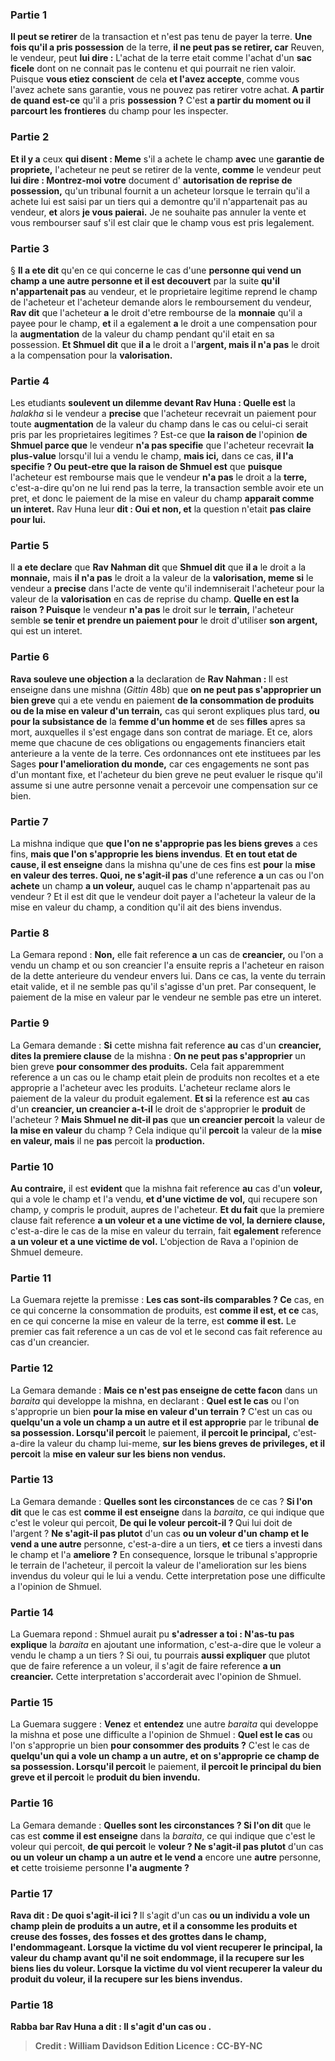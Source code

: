 
### Partie 1
<b>Il peut se retirer</b> de la transaction et n'est pas tenu de payer la terre. <b>Une fois qu'il a pris possession</b> de la terre, <b>il ne peut pas se retirer, car</b> Reuven, le vendeur, peut <b>lui dire :</b> L'achat de la terre etait comme l'achat d'un <b>sac ficele</b> dont on ne connait pas le contenu et qui pourrait ne rien valoir. Puisque <b>vous etiez conscient</b> de cela <b>et l'avez accepte</b>, comme vous l'avez achete sans garantie, vous ne pouvez pas retirer votre achat. <b>A partir de quand est-ce</b> qu'il a pris <b>possession ?</b> C'est <b>a partir du moment ou il parcourt les frontieres</b> du champ pour les inspecter.

### Partie 2
<b>Et il y a</b> ceux <b>qui disent : Meme</b> s'il a achete le champ <b>avec</b> une <b>garantie de propriete,</b> l'acheteur ne peut se retirer de la vente, <b>comme</b> le vendeur peut <b>lui dire : Montrez-moi votre</b> document d' <b>autorisation de reprise de possession,</b> qu'un tribunal fournit a un acheteur lorsque le terrain qu'il a achete lui est saisi par un tiers qui a demontre qu'il n'appartenait pas au vendeur, <b>et</b> alors <b>je vous paierai.</b> Je ne souhaite pas annuler la vente et vous rembourser sauf s'il est clair que le champ vous est pris legalement.

### Partie 3
§ <b>Il a ete dit</b> qu'en ce qui concerne le cas d'une <b>personne qui vend un champ a une autre personne et il est decouvert</b> par la suite <b>qu'il n'appartenait pas</b> au vendeur, et le proprietaire legitime reprend le champ de l'acheteur et l'acheteur demande alors le remboursement du vendeur, <b>Rav dit</b> que l'acheteur <b>a</b> le droit d'etre rembourse de la <b>monnaie</b> qu'il a payee pour le champ, <b>et</b> il a egalement <b>a</b> le droit a une compensation pour la <b>augmentation</b> de la valeur du champ pendant qu'il etait en sa possession. <b>Et Shmuel dit</b> que <b>il a</b> le droit a l'<b>argent, mais il n'a pas</b> le droit a la compensation pour la <b>valorisation.</b>

### Partie 4
Les etudiants <b>soulevent un dilemme devant Rav Huna : Quelle est</b> la <i>halakha</i> si le vendeur a <b>precise</b> que l'acheteur recevrait un paiement pour toute <b>augmentation</b> de la valeur du champ dans le cas ou celui-ci serait pris par les proprietaires legitimes ? Est-ce que <b>la raison de</b> l'opinion <b>de Shmuel parce que</b> le vendeur <b>n'a pas specifie</b> que l'acheteur recevrait <b>la plus-value</b> lorsqu'il lui a vendu le champ, <b>mais ici,</b> dans ce cas, <b>il l'a specifie ? Ou peut-etre que la raison de Shmuel est</b> que <b>puisque</b> l'acheteur est rembourse mais que le vendeur <b>n'a pas</b> le droit a la <b>terre,</b> c'est-a-dire qu'on ne lui rend pas la terre, la transaction semble avoir ete un pret, et donc le paiement de la mise en valeur du champ <b>apparait comme un interet.</b> Rav Huna leur <b>dit : Oui et non, et</b> la question n'etait <b>pas claire pour lui.</b>

### Partie 5
Il <b>a ete declare</b> que <b>Rav Nahman dit</b> que <b>Shmuel dit</b> que <b>il a</b> le droit a la <b>monnaie,</b> mais <b>il n'a pas</b> le droit a la valeur de la <b>valorisation, meme si</b> le vendeur a <b>precise</b> dans l'acte de vente qu'il indemniserait l'acheteur pour la valeur de la <b>valorisation</b> en cas de reprise du champ. <b>Quelle en est la raison ? Puisque</b> le vendeur <b>n'a pas</b> le droit sur le <b>terrain,</b> l'acheteur semble <b>se tenir et prendre un paiement pour</b> le droit d'utiliser <b>son argent,</b> qui est un interet.

### Partie 6
<b>Rava souleve une objection a</b> la declaration de <b>Rav Nahman : </b> Il est enseigne dans une mishna (<i>Gittin</i> 48b) que <b>on ne peut pas s'approprier un bien greve</b> qui a ete vendu en paiement <b>de la consommation de produits ou de la mise en valeur d'un terrain,</b> cas qui seront expliques plus tard, <b>ou pour la subsistance de</b> la <b>femme d'un homme et</b> de ses <b>filles</b> apres sa mort, auxquelles il s'est engage dans son contrat de mariage. Et ce, alors meme que chacune de ces obligations ou engagements financiers etait anterieure a la vente de la terre. Ces ordonnances ont ete instituees par les Sages <b>pour l'amelioration du monde,</b> car ces engagements ne sont pas d'un montant fixe, et l'acheteur du bien greve ne peut evaluer le risque qu'il assume si une autre personne venait a percevoir une compensation sur ce bien.

### Partie 7
La mishna indique que <b>que l'on ne s'approprie pas les biens greves</b> a ces fins, <b>mais que l'on s'approprie les biens invendus</b>. <b>Et en tout etat de cause, il est enseigne</b> dans la mishna qu'une de ces fins est <b>pour</b> la <b>mise en valeur des terres. Quoi, ne s'agit-il pas</b> d'une reference <b>a</b> un cas ou l'on <b>achete</b> un champ <b>a un voleur,</b> auquel cas le champ n'appartenait pas au vendeur ? Et il est dit que le vendeur doit payer a l'acheteur la valeur de la mise en valeur du champ, a condition qu'il ait des biens invendus.

### Partie 8
La Gemara repond : <b>Non,</b> elle fait reference <b>a</b> un cas de <b>creancier,</b> ou l'on a vendu un champ et ou son creancier l'a ensuite repris a l'acheteur en raison de la dette anterieure du vendeur envers lui. Dans ce cas, la vente du terrain etait valide, et il ne semble pas qu'il s'agisse d'un pret. Par consequent, le paiement de la mise en valeur par le vendeur ne semble pas etre un interet.

### Partie 9
La Gemara demande : <b>Si</b> cette mishna fait reference <b>au</b> cas d'un <b>creancier, dites la premiere clause</b> de la mishna : <b>On ne peut pas s'approprier</b> un bien greve <b>pour consommer des produits.</b> Cela fait apparemment reference a un cas ou le champ etait plein de produits non recoltes et a ete approprie a l'acheteur avec les produits. L'acheteur reclame alors le paiement de la valeur du produit egalement. <b>Et si</b> la reference est <b>au</b> cas d'un <b>creancier, un creancier a-t-il</b> le droit de s'approprier le <b>produit</b> de l'acheteur ? <b>Mais Shmuel ne dit-il pas</b> que <b>un creancier percoit</b> la valeur de <b>la mise en valeur</b> du champ ? Cela indique qu'il <b>percoit</b> la valeur de la <b>mise en valeur, mais</b> il ne <b>pas</b> percoit la <b>production.</b>

### Partie 10
<b>Au contraire,</b> il est <b>evident</b> que la mishna fait reference <b>au</b> cas d'un <b>voleur,</b> qui a vole le champ et l'a vendu, <b>et d'une victime de vol,</b> qui recupere son champ, y compris le produit, aupres de l'acheteur. <b>Et du fait</b> que la premiere clause</b> fait reference <b>a un voleur et a une victime de vol, la derniere clause,</b> c'est-a-dire le cas de la mise en valeur du terrain, fait <b>egalement</b> reference <b>a un voleur et a une victime de vol.</b> L'objection de Rava a l'opinion de Shmuel demeure.

### Partie 11
La Guemara rejette la premisse : <b>Les cas sont-ils comparables ? Ce</b> cas, en ce qui concerne la consommation de produits, est <b>comme il est, et ce</b> cas, en ce qui concerne la mise en valeur de la terre, est <b>comme il est.</b> Le premier cas fait reference a un cas de vol et le second cas fait reference au cas d'un creancier.

### Partie 12
La Gemara demande : <b>Mais ce n'est pas enseigne de cette facon</b> dans un <i>baraita</i> qui developpe la mishna, en declarant : <b>Quel est le cas</b> ou l'on s'approprie un bien <b>pour la mise en valeur d'un terrain ?</b> C'est un cas ou <b>quelqu'un a vole un champ a un autre et il est approprie</b> par le tribunal <b>de sa possession. Lorsqu'il percoit</b> le paiement, <b>il percoit le principal,</b> c'est-a-dire la valeur du champ lui-meme, <b>sur les biens greves de privileges, et il percoit</b> la <b>mise en valeur sur les biens non vendus.</b>

### Partie 13
La Gemara demande : <b>Quelles sont les circonstances</b> de ce cas ? <b>Si l'on dit</b> que le cas est <b>comme il est enseigne</b> dans la <i>baraita</i>, ce qui indique que c'est le voleur qui percoit, <b>De qui le <b>voleur percoit-il</b> ? </b> Qui lui doit de l'argent ? <b>Ne s'agit-il pas plutot</b> d'un cas <b>ou un <b>voleur</b> d'un champ et le vend a une autre</b> personne, c'est-a-dire a un tiers, <b>et</b> ce tiers a investi dans le champ et l'a <b>ameliore ?</b> En consequence, lorsque le tribunal s'approprie le terrain de l'acheteur, il percoit la valeur de l'amelioration sur les biens invendus du voleur qui le lui a vendu. Cette interpretation pose une difficulte a l'opinion de Shmuel.

### Partie 14
La Guemara repond : Shmuel aurait pu <b>s'adresser a toi : N'as-tu pas explique</b> la <i>baraita</i> en ajoutant une information, c'est-a-dire que le voleur a vendu le champ a un tiers ? Si oui, tu pourrais <b>aussi expliquer</b> que plutot que de faire reference a un voleur, il s'agit de faire reference <b>a un creancier.</b> Cette interpretation s'accorderait avec l'opinion de Shmuel.

### Partie 15
La Guemara suggere : <b>Venez</b> et <b>entendez</b> une autre <i>baraita</i> qui developpe la mishna et pose une difficulte a l'opinion de Shmuel : <b>Quel est le cas</b> ou l'on s'approprie un bien <b>pour consommer des produits ?</b> C'est le cas de <b>quelqu'un qui a vole un champ a un autre, et on s'approprie ce champ de sa possession. Lorsqu'il percoit</b> le paiement, <b>il percoit le principal du bien greve et il percoit</b> le <b>produit du bien invendu.</b>

### Partie 16
La Gemara demande : <b>Quelles sont les circonstances ? Si l'on dit</b> que le cas est <b>comme il est enseigne</b> dans la <i>baraita</i>, ce qui indique que c'est le voleur qui percoit, <b>de qui percoit</b> le <b>voleur ? Ne s'agit-il pas plutot</b> d'un cas <b>ou un <b>voleur</b> un champ a un autre et le vend a</b> encore une <b>autre</b> personne, <b>et</b> cette troisieme personne <b>l'a augmente ?</b>

### Partie 17
<b>Rava dit : De quoi s'agit-il ici ? </b> Il s'agit d'un cas <b>ou un individu a <b>vole un champ plein de produits a un autre, et</b> il a <b>consomme les produits et creuse des fosses, des fosses et des grottes dans</b> le champ, l'endommageant. Lorsque la <b>victime du vol vient recuperer</b> le <b>principal,</b> la valeur du champ avant qu'il ne soit endommage, <b>il la recupere</b> <b>sur</b> les biens <b>lies du voleur.</b> Lorsque la <b>victime du vol vient recuperer</b> la valeur du <b>produit</b> du voleur, <b>il la recupere</b> <b>sur les biens invendus.</b>

### Partie 18
<b>Rabba bar Rav Huna a dit :</b> Il s'agit d'un cas <b>ou</b> .

>Credit : William Davidson Edition
>Licence : CC-BY-NC